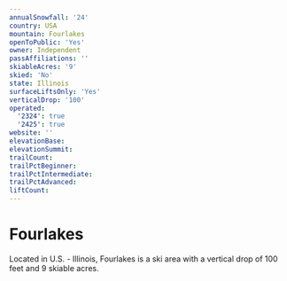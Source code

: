 ```yaml
---
annualSnowfall: '24'
country: USA
mountain: Fourlakes
openToPublic: 'Yes'
owner: Independent
passAffiliations: ''
skiableAcres: '9'
skied: 'No'
state: Illinois
surfaceLiftsOnly: 'Yes'
verticalDrop: '100'
operated:
  '2324': true
  '2425': true
website: ''
elevationBase:
elevationSummit:
trailCount:
trailPctBeginner:
trailPctIntermediate:
trailPctAdvanced:
liftCount:
---
```



# Fourlakes

Located in U.S. - Illinois, Fourlakes is a ski area with a vertical drop of 100 feet and 9 skiable acres.
